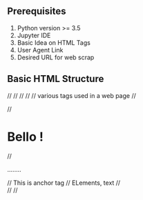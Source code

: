 ## Prerequisites

1. Python version >= 3.5 
2. Jupyter IDE
3. Basic Idea on HTML Tags 
4. User Agent Link
5. Desired URL for web scrap

## Basic HTML Structure 

//<!DOCTYPE html>
//<html>
//<title></title>
//<body>
    // various tags used in a web page
    //<div>
    //<h1> Bello !</h1>
    //<p>........</p>
    //<a> This is anchor tag</a>
    //<span> ELements, text </span>
    //</div>
//</body>
//</html>





   


